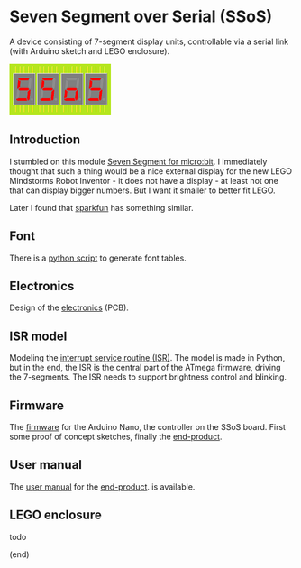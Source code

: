 # Seven Segment over Serial (SSoS)
A device consisting of 7-segment display units, controllable via a serial link (with Arduino sketch and LEGO enclosure).

![logo](SSoS180x90.png)

## Introduction
I stumbled on this module [Seven Segment for micro:bit](http://www.monkmakes.com/mb_7_seg.html).
I immediately thought that such a thing would be a nice external display for the new LEGO Mindstorms Robot Inventor - it
does not have a display - at least not one that can display bigger numbers. But I want it smaller to better fit LEGO.

Later I found that [sparkfun](https://learn.sparkfun.com/tutorials/using-the-serial-7-segment-display/all) has something similar.


## Font
There is a [python script](font) to generate font tables.


## Electronics
Design of the [electronics](electronics) (PCB).


## ISR model
Modeling the [interrupt service routine (ISR)](isr).
The model is made in Python, but in the end, the ISR is the central part of the ATmega firmware, driving the 7-segments.
The ISR needs to support brightness control and blinking.


## Firmware
The [firmware](firmware) for the Arduino Nano, the controller on the SSoS board.
First some proof of concept sketches, finally the [end-product](firmware/SSoS).


## User manual
The [user manual](manual) for the [end-product](firmware/SSoS). is available.


## LEGO enclosure 
todo


(end)
